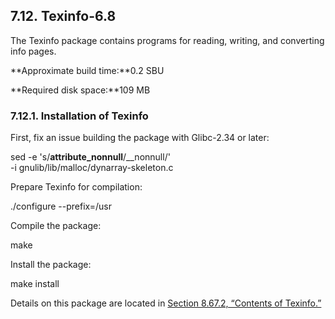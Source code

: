 ## 7.12. Texinfo-6.8

The Texinfo package contains programs for reading, writing, and converting info pages.

**Approximate build time:**0.2 SBU

**Required disk space:**109 MB

### 7.12.1. Installation of Texinfo

First, fix an issue building the package with Glibc-2.34 or later:

sed -e 's/__attribute_nonnull__/__nonnull/' \
    -i gnulib/lib/malloc/dynarray-skeleton.c

Prepare Texinfo for compilation:

./configure --prefix=/usr

Compile the package:

make

Install the package:

make install

Details on this package are located in [Section 8.67.2, “Contents of Texinfo.”](https://linuxfromscratch.org/lfs/downloads/stable/LFS-BOOK-11.1-NOCHUNKS.html#contents-texinfo "8.67.2. Contents of Texinfo")